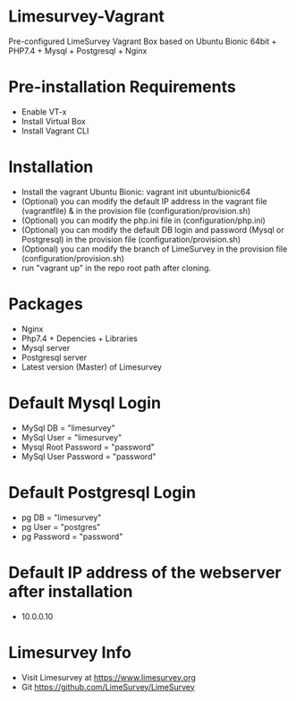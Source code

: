 # Limesurvey-Vagrant
Pre-configured LimeSurvey Vagrant Box based on Ubuntu Bionic 64bit + PHP7.4 + Mysql + Postgresql + Nginx 

# Pre-installation Requirements
- Enable VT-x
- Install Virtual Box
- Install Vagrant CLI

# Installation
- Install the vagrant Ubuntu Bionic: vagrant init ubuntu/bionic64
- (Optional) you can modify the default IP address in the vagrant file (vagrantfile) & in the provision file (configuration/provision.sh)
- (Optional) you can modify the php.ini file in (configuration/php.ini)
- (Optional) you can modify the default DB login and password (Mysql or Postgresql) in the provision file (configuration/provision.sh)
- (Optional) you can modify the branch of LimeSurvey in the provision file (configuration/provision.sh)
- run "vagrant up" in the repo root path after cloning.

# Packages 
- Nginx 
- Php7.4 + Depencies + Libraries
- Mysql server
- Postgresql server
- Latest version (Master) of Limesurvey 

# Default Mysql Login
- MySql DB = "limesurvey"
- MySql User = "limesurvey"
- Mysql Root Password = "password"
- MySql User Password = "password"

# Default Postgresql Login
- pg DB = "limesurvey"
- pg User = "postgres"
- pg Password = "password"

# Default IP address of the webserver after installation
- 10.0.0.10

# Limesurvey Info
- Visit Limesurvey at https://www.limesurvey.org
- Git https://github.com/LimeSurvey/LimeSurvey
